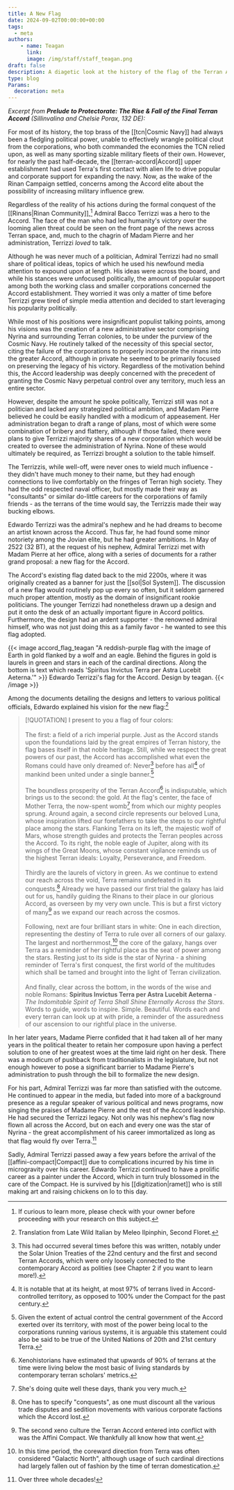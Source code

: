 ```yaml
---
title: A New Flag
date: 2024-09-02T00:00:00+00:00
tags:
  - meta
authors: 
    - name: Teagan
      link: 
      image: /img/staff/staff_teagan.png
draft: false
description: A diagetic look at the history of the flag of the Terran Accord.
type: blog
Params:
  decoration: meta
---
```

*Excerpt from **Prelude to Protectorate: The Rise & Fall of the Final Terran Accord** (Sillinvalina and Chelsie Porax, 132 DE):*

For most of its history, the top brass of the [[tcn|Cosmic Navy]] had always been a fledgling political power, unable to effectively wrangle political clout from the corporations, who both commanded the economies the TCN relied upon, as well as many sporting sizable military fleets of their own. However, for nearly the past half-decade, the [[terran-accord|Accord]] upper establishment had used Terra's first contact with alien life to drive popular and corporate support for expanding the navy. Now, as the wake of the Rinan Campaign settled, concerns among the Accord elite about the possibility of increasing military influence grew.

Regardless of the reality of his actions during the formal conquest of the [[Rinans|Rinan Community]],[^1] Admiral Bacco Terrizzi was a hero to the Accord. The face of the man who had led humanity's victory over the looming alien threat could be seen on the front page of the news across Terran space, and, much to the chagrin of Madam Pierre and her administration, Terrizzi *loved* to talk.

Although he was never much of a politician, Admiral Terrizzi had no small share of political ideas, topics of which he used his newfound media attention to expound upon at length. His ideas were across the board, and while his stances were unfocused politically, the amount of popular support among both the working class and smaller corporations concerned the Accord establishment. They worried it was only a matter of time before Terrizzi grew tired of simple media attention and decided to start leveraging his popularity politically.

While most of his positions were insignificant populist talking points, among his visions was the creation of a new administrative sector comprising Nyrina and surrounding Terran colonies, to be under the purview of the Cosmic Navy. He routinely talked of the necessity of this special sector, citing the failure of the corporations to properly incorporate the rinans into the greater Accord, although in private he seemed to be primarily focused on preserving the legacy of his victory. Regardless of the motivation behind this, the Accord leadership was deeply concerned with the precedent of granting the Cosmic Navy perpetual control over any territory, much less an entire sector.

However, despite the amount he spoke politically, Terrizzi still was not a politician and lacked any strategized political ambition, and Madam Pierre believed he could be easily handled with a modicum of appeasement. Her administration began to draft a range of plans, most of which were some combination of bribery and flattery, although if those failed, there were plans to give Terrizzi majority shares of a new corporation which would be created to oversee the administration of Nyrina. None of these would ultimately be required, as Terrizzi brought a solution to the table himself.

The Terrizzis, while well-off, were never ones to wield much influence - they didn't have much money to their name, but they had enough connections to live comfortably on the fringes of Terran high society. They had the odd respected naval officer, but mostly made their way as "consultants" or similar do-little careers for the corporations of family friends - as the terrans of the time would say, the Terrizzis made their way bucking elbows.

Edwardo Terrizzi was the admiral's nephew and he had dreams to become an artist known across the Accord. Thus far, he had found some minor notoriety among the Jovian elite, but he had greater ambitions. In May of 2522 (32 BT), at the request of his nephew, Admiral Terrizzi met with Madam Pierre at her office, along with a series of documents for a rather grand proposal: a new flag for the Accord.

The Accord's existing flag dated back to the mid 2200s, where it was originally created as a banner for just the [[sol|Sol System]]. The discussion of a new flag would routinely pop up every so often, but it seldom garnered much proper attention, mostly as the domain of insignificant rookie politicians. The younger Terrizzi had nonetheless drawn up a design and put it onto the desk of an actually important figure in Accord politics. Furthermore, the design had an ardent supporter - the renowned admiral himself, who was not just doing this as a family favor - he wanted to see this flag adopted.

{{< image accord_flag_teagan "A reddish-purple flag with the image of Earth in gold flanked by a wolf and an eagle. Behind the figures in gold is laurels in green and stars in each of the cardinal directions. Along the bottom is text which reads 'Spiritus Invictus Terra per Astra Lucebit Aeterna.'" >}}
    Edwardo Terrizzi's flag for the Accord.
    Design by teagan.
{{< /image >}}

Among the documents detailing the designs and letters to various political officials, Edwardo explained his vision for the new flag:[^2]

> [!QUOTATION]
> I present to you a flag of four colors:
<br><br>The first: a field of a rich imperial purple. Just as the Accord stands upon the foundations laid by the great empires of Terran history, the flag bases itself in that noble heritage. Still, while we respect the great powers of our past, the Accord has accomplished what even the Romans could have only dreamed of: Never[^3] before has all[^4] of mankind been united under a single banner.[^5]
<br><br>The boundless prosperity of the Terran Accord[^6] is indisputable, which brings us to the second: the gold. At the flag's center, the face of Mother Terra, the now-spent womb[^7] from which our mighty peoples sprung. Around again, a second circle represents our beloved Luna, whose inspiration lifted our forefathers to take the steps to our rightful place among the stars. Flanking Terra on its left, the majestic wolf of Mars, whose strength guides and protects the Terran peoples across the Accord. To its right, the noble eagle of Jupiter, along with its wings of the Great Moons, whose constant vigilance reminds us of the highest Terran ideals: Loyalty, Perseverance, and Freedom.
<br><br>Thirdly are the laurels of victory in green. As we continue to extend our reach across the void, Terra remains undefeated in its conquests.[^8] Already we have passed our first trial the galaxy has laid out for us, handily guiding the Rinans to their place in our glorious Accord, as overseen by my very own uncle. This is  but a first victory of many[^9] as we expand our reach across the cosmos.
<br><br>Following, next are four brilliant stars in white: One in each direction, representing the destiny of Terra to rule over all corners of our galaxy. The largest and northernmost,[^10] the core of the galaxy, hangs over Terra as a reminder of her rightful place as the seat of power among the stars. Resting just to its side is the star of Nyrina - a shining reminder of Terra's first conquest, the first world of the multitudes which shall be tamed and brought into the light of Terran civilization.
<br><br>And finally, clear across the bottom, in the words of the wise and noble Romans: **Spiritus Invictus Terra per Astra Lucebit Aeterna** - *The Indomitable Spirit of Terra Shall Shine Eternally Across the Stars*. Words to guide, words to inspire. Simple. Beautiful. Words each and every terran can look up at with pride, a reminder of the assuredness of our ascension to our rightful place in the universe.

In her later years, Madame Pierre confided that it had taken all of her many years in the political theater to retain her composure upon having a perfect solution to one of her greatest woes at the time laid right on her desk. There was a modicum of pushback from traditionalists in the legislature, but not enough however to pose a significant barrier to Madame Pierre's administration to push through the bill to formalize the new design.

For his part, Admiral Terrizzi was far more than satisfied with the outcome. He continued to appear in the media, but faded into more of a background presence as a regular speaker of various political and news programs, now singing the praises of Madame Pierre and the rest of the Accord leadership. He had secured the Terrizzi legacy. Not only was his nephew's flag now flown all across the Accord, but on each and every one was the star of Nyrina - the great accomplishment of his career immortalized as long as that flag would fly over Terra.[^11]

Sadly, Admiral Terrizzi passed away a few years before the arrival of the [[affini-compact|Compact]] due to complications incurred by his time in microgravity over his career. Edwardo Terrizzi continued to have a prolific career as a painter under the Accord, which in turn truly blossomed in the care of the Compact. He is survived by his [[digitization|ramet]] who is still making art and raising chickens on Io to this day.

[^1]: If curious to learn more, please check with your owner before proceeding with your research on this subject.
[^2]: Translation from Late Wild Italian by Meleo Ilpinphin, Second Floret.
[^3]: This had occurred several times before this was written, notably under the Solar Union Treaties of the 22nd century and the first and second Terran Accords, which were only loosely connected to the contemporary Accord as polities (see Chapter 2 if you want to learn more!).
[^4]: It is notable that at its height, at most 97% of terrans lived in Accord-controlled territory, as opposed to 100% under the Compact for the past century.
[^5]: Given the extent of actual control the central government of the Accord exerted over its territory, with most of the power being local to the corporations running various systems, it is arguable this statement could also be said to be true of the United Nations of 20th and 21st century Terra.
[^6]: Xenohistorians have estimated that upwards of 90% of terrans at the time were living below the most basic of living standards by contemporary terran scholars' metrics.
[^7]: She's doing quite well these days, thank you very much.
[^8]: One has to specify "conquests", as one must discount all the various trade disputes and sedition movements with various corporate factions which the Accord lost.
[^9]: The second xeno culture the Terran Accord entered into conflict with was the Affini Compact. We thankfully all know how that went.
[^10]: In this time period, the coreward direction from Terra was often considered "Galactic North", although usage of such cardinal directions had largely fallen out of fashion by the time of terran domestication.
[^11]: Over three whole decades!
